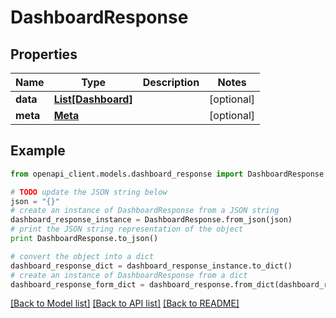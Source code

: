 # DashboardResponse


## Properties

Name | Type | Description | Notes
------------ | ------------- | ------------- | -------------
**data** | [**List[Dashboard]**](Dashboard.md) |  | [optional] 
**meta** | [**Meta**](Meta.md) |  | [optional] 

## Example

```python
from openapi_client.models.dashboard_response import DashboardResponse

# TODO update the JSON string below
json = "{}"
# create an instance of DashboardResponse from a JSON string
dashboard_response_instance = DashboardResponse.from_json(json)
# print the JSON string representation of the object
print DashboardResponse.to_json()

# convert the object into a dict
dashboard_response_dict = dashboard_response_instance.to_dict()
# create an instance of DashboardResponse from a dict
dashboard_response_form_dict = dashboard_response.from_dict(dashboard_response_dict)
```
[[Back to Model list]](../README.md#documentation-for-models) [[Back to API list]](../README.md#documentation-for-api-endpoints) [[Back to README]](../README.md)


